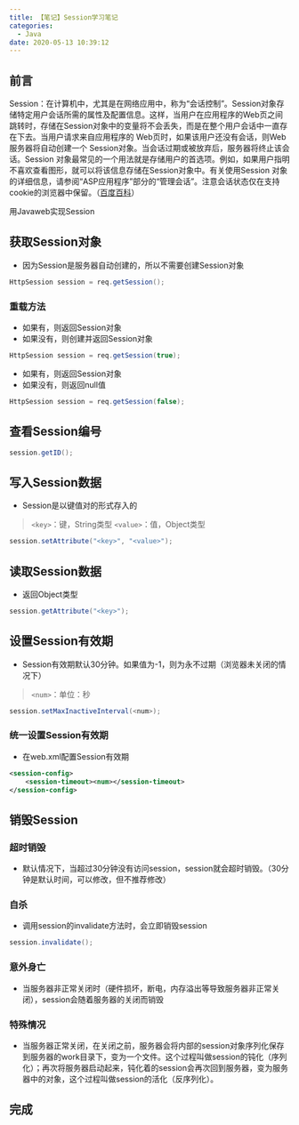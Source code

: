 ```yaml
---
title: 【笔记】Session学习笔记
categories:
  - Java
date: 2020-05-13 10:39:12
---
```


## 前言

Session：在计算机中，尤其是在网络应用中，称为“会话控制”。Session对象存储特定用户会话所需的属性及配置信息。这样，当用户在应用程序的Web页之间跳转时，存储在Session对象中的变量将不会丢失，而是在整个用户会话中一直存在下去。当用户请求来自应用程序的 Web页时，如果该用户还没有会话，则Web服务器将自动创建一个 Session对象。当会话过期或被放弃后，服务器将终止该会话。Session 对象最常见的一个用法就是存储用户的首选项。例如，如果用户指明不喜欢查看图形，就可以将该信息存储在Session对象中。有关使用Session 对象的详细信息，请参阅“ASP应用程序”部分的“管理会话”。注意会话状态仅在支持cookie的浏览器中保留。（[百度百科](https://baike.baidu.com/item/Session/479100)）

用Javaweb实现Session

<!-- more -->

## 获取Session对象

- 因为Session是服务器自动创建的，所以不需要创建Session对象

``` java
HttpSession session = req.getSession();
```

### 重载方法

- 如果有，则返回Session对象
- 如果没有，则创建并返回Session对象

``` java
HttpSession session = req.getSession(true);
```

- 如果有，则返回Session对象
- 如果没有，则返回null值

``` java
HttpSession session = req.getSession(false);
```

## 查看Session编号

``` java
session.getID();
```

## 写入Session数据

- Session是以键值对的形式存入的

> `<key>`：键，String类型
> `<value>`：值，Object类型

``` java
session.setAttribute("<key>", "<value>");
```

## 读取Session数据

- 返回Object类型

``` java
session.getAttribute("<key>");
```

## 设置Session有效期

- Session有效期默认30分钟。如果值为-1，则为永不过期（浏览器未关闭的情况下）

> `<num>`：单位：秒

``` java
session.setMaxInactiveInterval(<num>);
```

### 统一设置Session有效期

- 在web.xml配置Session有效期

``` xml
<session-config>
    <session-timeout><num></session-timeout>
</session-config>
```

## 销毁Session

### 超时销毁

- 默认情况下，当超过30分钟没有访问session，session就会超时销毁。（30分钟是默认时间，可以修改，但不推荐修改）

### 自杀

- 调用session的invalidate方法时，会立即销毁session

``` java
session.invalidate();
```

### 意外身亡

- 当服务器非正常关闭时（硬件损坏，断电，内存溢出等导致服务器非正常关闭），session会随着服务器的关闭而销毁

### 特殊情况

- 当服务器正常关闭，在关闭之前，服务器会将内部的session对象序列化保存到服务器的work目录下，变为一个文件。这个过程叫做session的钝化（序列化）；再次将服务器启动起来，钝化着的session会再次回到服务器，变为服务器中的对象，这个过程叫做session的活化（反序列化）。

## 完成


